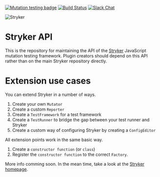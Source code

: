 [![Mutation testing badge](https://img.shields.io/endpoint?style=flat&url=https%3A%2F%2Fbadge-api.stryker-mutator.io%2Fgithub.com%2Fstryker-mutator%2Fstryker%2Fmaster%3Fmodule%3Dapi)](https://dashboard.stryker-mutator.io/reports/github.com/stryker-mutator/stryker/master?module=api)
[![Build Status](https://github.com/stryker-mutator/stryker/workflows/CI/badge.svg)](https://github.com/stryker-mutator/stryker/actions?query=workflow%3ACI+branch%3Amaster)
[![Slack Chat](https://img.shields.io/badge/slack-chat-brightgreen.svg?logo=slack)](https://join.slack.com/t/stryker-mutator/shared_invite/enQtOTUyMTYyNTg1NDQ0LTU4ODNmZDlmN2I3MmEyMTVhYjZlYmJkOThlNTY3NTM1M2QxYmM5YTM3ODQxYmJjY2YyYzllM2RkMmM1NjNjZjM)

![Stryker](https://github.com/stryker-mutator/stryker/raw/master/stryker-80x80.png)

# Stryker API
This is the repository for maintaining the API of the [Stryker](https://stryker-mutator.io) JavaScript mutation testing framework.
Plugin creators should depend on this API rather than on the main Stryker repository directly.

# Extension use cases
You can extend Stryker in a number of ways.

1. Create your own `Mutator`
2. Create a custom `Reporter`
3. Create a `TestFramework` for a test framework
4. Create a `TestRunner` to bridge the gap between your test runner and Stryker
5. Create a custom way of configuring Stryker by creating a `ConfigEditor`

All extension points work in the same basic way.

1. Create a `constructor function` (or `class`)
2. Register the `constructor function` to the correct `Factory`.

More info comming soon. In the mean time, take a look at the [Stryker homepage](https://stryker-mutator.io).
